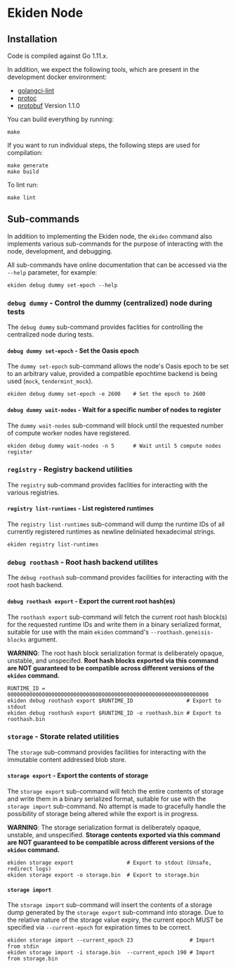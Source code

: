 # Ekiden Node

## Installation

Code is compiled against Go 1.11.x.

In addition, we expect the following tools, which are present in the
development docker environment:
* [golangci-lint](https://github.com/golangci/golangci-lint)
* [protoc](https://github.com/google/protobuf)
* [protobuf](https://github.com/golang/protobuf) Version 1.1.0

You can build everything by running:
```
make
```

If you want to run individual steps, the following steps are used for compilation:
```
make generate
make build
```

To lint run:
```
make lint
```

## Sub-commands

In addition to implementing the Ekiden node, the `ekiden` command also
implements various sub-commands for the purpose of interacting with the
node, development, and debugging.

All sub-commands have online documentation that can be accessed via the
`--help` parameter, for example:
```
ekiden debug dummy set-epoch --help
```

### `debug dummy` - Control the dummy (centralized) node during tests

The `debug dummy` sub-command provides faclities for controlling the centralized
node during tests.

#### `debug dummy set-epoch` - Set the Oasis epoch

The `dummy set-epoch` sub-command allows the node's Oasis epoch to be
set to an arbitrary value, provided a compatible epochtime backend is
being used (`mock`, `tendermint_mock`).

```
ekiden debug dummy set-epoch -e 2600    # Set the epoch to 2600
```

#### `debug dummy wait-nodes` - Wait for a specific number of nodes to register

The `dummy wait-nodes` sub-command will block until the requested number
of compute worker nodes have registered.

```
ekiden debug dummy wait-nodes -n 5      # Wait until 5 compute nodes register
```

### `registry` - Registry backend utilities

The `registry` sub-command provides faclities for interacting with the
various registries.

#### `registry list-runtimes` - List registered runtimes

The `registry list-runtimes` sub-command will dump the runtime IDs of all
currently registered runtimes as newline deliniated hexadecimal strings.

```
ekiden registry list-runtimes
```

### `debug roothash` - Root hash backend utilites

The `debug roothash` sub-command provides facilities for interacting with the
root hash backend.

#### `debug roothash export` - Export the current root hash(es)

The `roothash export` sub-command will fetch the current root hash block(s)
for the requested runtime IDs and write them in a binary serialized format,
suitable for use with the main `ekiden` command's `--roothash.geneisis-blocks`
argument.

**WARNING**: The root hash block serialization format is deliberately opaque,
unstable, and unspecifed.  **Root hash blocks exported via this command are
NOT guaranteed to be compatible across different versions of the
`ekiden` command.**

```
RUNTIME_ID = 0000000000000000000000000000000000000000000000000000000000000000
ekiden debug roothash export $RUNTIME_ID                 # Export to stdout
ekiden debug roothash export $RUNTIME_ID -o roothash.bin # Export to roothash.bin
```

### `storage` - Storate related utilities

The `storage` sub-command provides facilities for interacting with the
immutable content addressed blob store.

#### `storage export` - Export the contents of storage

The `storage export` sub-command will fetch the entire contents of storage
and write them in a binary serialized format, suitable for use with the
`storage import` sub-command.  No attempt is made to gracefully handle
the possibility of storage being altered while the export is in progress.

**WARNING**: The storage serialization format is deliberately opaque,
unstable, and unspecified.  **Storage contents exported via this command
are NOT guaranteed to be compatible across different versions of the
`ekiden` command.**

```
ekiden storage export                 # Export to stdout (Unsafe, redirect logs)
ekiden storage export -o storage.bin  # Export to storage.bin
```

#### `storage import`

The `storage import` sub-command will insert the contents of a storage
dump generated by the `storage export` sub-command into storage.  Due to
the relative nature of the storage value expiry, the current epoch MUST
be specified via `--current-epoch` for expiration times to be correct.

```
ekiden storage import --current_epoch 23                  # Import from stdin
ekiden storage import -i storage.bin  --current_epoch 190 # Import from storage.bin
```
